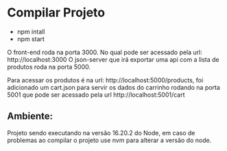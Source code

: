 # Compilar Projeto

 - npm intall
 - npm start 

O front-end roda na porta 3000. No qual pode ser acessado pela url: http://localhost:3000
O json-server que irá exportar uma api com a lista de produtos roda na porta 5000. 

Para acessar os produtos é na url: http://localhost:5000/products, foi adicionado um cart.json para servir os dados do carrinho rodando na porta 5001 que pode ser acessado pela url http://localhost:5001/cart

## Ambiente:

Projeto sendo executando na versão 16.20.2 do Node, em caso de problemas ao compilar o projeto use nvm para alterar a versão do node.
